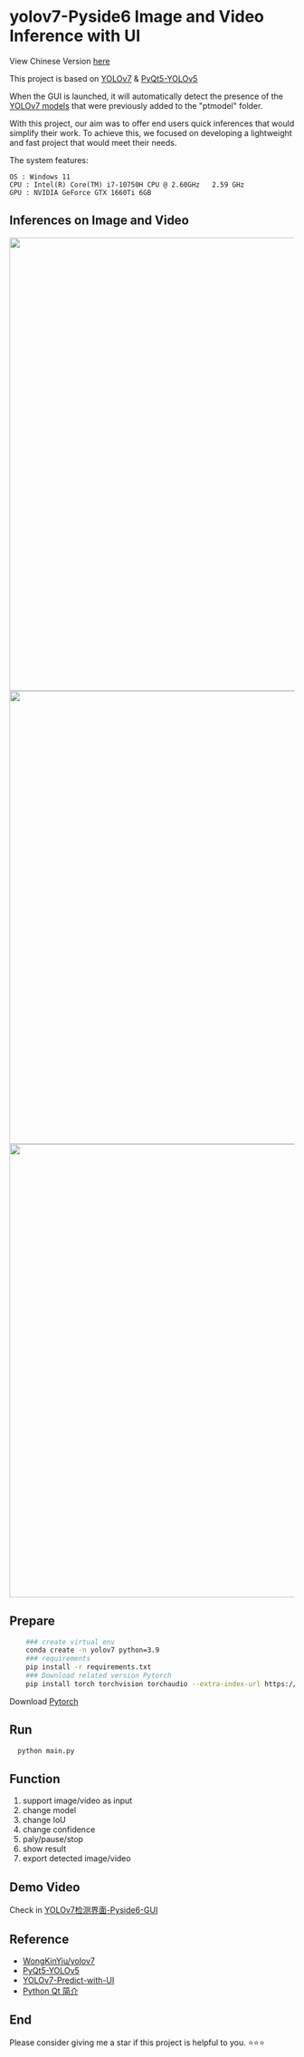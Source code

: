 # yolov7-Pyside6 Image and Video Inference with UI 

View Chinese Version [here](https://github.com/SwimmingLiu/yolov7-Pyside6/blob/main/README-CN.md)


This project is based on [YOLOv7](https://github.com/WongKinYiu/yolov7) & [PyQt5-YOLOv5](https://github.com/Javacr/PyQt5-YOLOv5)

When the GUI is launched, it will automatically detect the presence of the [YOLOv7 models](https://github.com/WongKinYiu/yolov7/releases/) that were previously added to the "ptmodel" folder.


With this project, our aim was to offer end users quick inferences that would simplify their work. To achieve this, we focused on developing a lightweight and fast project that would meet their needs.

The system features:

    OS : Windows 11 
    CPU : Intel(R) Core(TM) i7-10750H CPU @ 2.60GHz   2.59 GHz
    GPU : NVIDIA GeForce GTX 1660Ti 6GB
    
    
## Inferences on Image and Video

   <img src="https://user-images.githubusercontent.com/53814462/218943807-1563fe4f-81b6-4148-89c3-71bedf5d2714.png" width="800"/><br/>
   <img src="https://user-images.githubusercontent.com/53814462/218943813-17173906-1ee8-4293-90ab-bf1b11bf47a8.png" width="800"/><br/>
   <img src="https://user-images.githubusercontent.com/53814462/218943823-bc03dadd-af32-43fb-a873-64741d8c9c6d.png" width="800"/><br/>

## Prepare
```bash
    ### create virtual env 
    conda create -n yolov7 python=3.9 
    ### requirements
    pip install -r requirements.txt
    ### Download related version Pytorch 
    pip install torch torchvision torchaudio --extra-index-url https://download.pytorch.org/whl/cu117
```
   Download [Pytorch](https://pytorch.org/get-started/locally/) 

## Run 
```bash
  python main.py
```

## Function

1. support image/video as input
2. change model
3. change IoU
4. change confidence
5. paly/pause/stop
6. show result 
8. export detected image/video
## Demo Video
Check in [YOLOv7检测界面-Pyside6-GUI](https://www.bilibili.com/video/BV1oy4y1f7t1/?spm_id_from=333.999.0.0)

## Reference
- [WongKinYiu/yolov7](https://github.com/WongKinYiu/yolov7)
- [PyQt5-YOLOv5](https://github.com/Javacr/PyQt5-YOLOv5)
- [YOLOv7-Predict-with-UI](https://github.com/swiminggay/YOLOv7-Predict-with-UI)
- [Python Qt 简介](https://www.byhy.net/tut/py/gui/qt_01/)

## End
Please consider giving me a star if this project is helpful to you. ⭐⭐⭐
